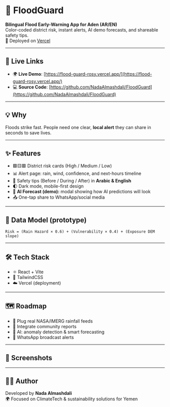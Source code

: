 # 🌊 FloodGuard

**Bilingual Flood Early-Warning App for Aden (AR/EN)**  
Color-coded district risk, instant alerts, AI demo forecasts, and shareable safety tips.  
🚀 Deployed on [Vercel](https://flood-guard-rosy.vercel.app/)

---

## 🔗 Live Links
- 🌍 **Live Demo**: [https://flood-guard-rosy.vercel.app/](https://flood-guard-rosy.vercel.app/)  
- 💻 **Source Code**: [https://github.com/NadaAlmashdali/FloodGuard](https://github.com/NadaAlmashdali/FloodGuard)

---

## 💡 Why
Floods strike fast. People need one clear, **local alert** they can share in seconds to save lives.

---

## ✨ Features
- 🟩🟨🟥 District risk cards (High / Medium / Low)  
- 📊 Alert page: rain, wind, confidence, and next-hours timeline  
- 🛟 Safety tips (Before / During / After) in **Arabic & English**  
- 🌓 Dark mode, mobile-first design  
- 🤖 **AI Forecast (demo):** modal showing how AI predictions will look  
- 📤 One-tap share to WhatsApp/social media  

---

## 🧮 Data Model (prototype)
`Risk = (Rain Hazard × 0.6) + (Vulnerability × 0.4) + (Exposure DEM slope)`

---

## 🛠 Tech Stack
- ⚛️ React + Vite  
- 🎨 TailwindCSS  
- ☁️ Vercel (deployment)

---

## 🗺 Roadmap
- 🔌 Plug real NASA/IMERG rainfall feeds  
- 📡 Integrate community reports  
- 🤖 AI: anomaly detection & smart forecasting  
- 📱 WhatsApp broadcast alerts  

---

## 📸 Screenshots

---

## 👩‍💻 Author
Developed by **Nada Almashdali**  
🌍 Focused on ClimateTech & sustainability solutions for Yemen
